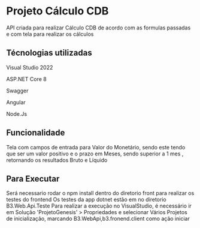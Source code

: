 
# Projeto Cálculo CDB

API criada para realizar Cálculo CDB de acordo com as formulas passadas e com tela para realizar os cálculos

## Técnologias utilizadas
Visual Studio 2022 

ASP.NET Core 8

Swagger

Angular

Node.Js

## Funcionalidade

Tela com campos de entrada para Valor do Monetário, sendo este tendo que ser um valor positivo e o prazo em Meses, sendo superior a 1 mes , retornando os resultados Bruto e Líquido
## Para Executar
Será necessario rodar o npm install dentro do diretorio front para realizar os testes do frontend Os testes da app dotnet estão em no diretorio B3.Web.Api.Teste
Para realizar a execução no VisualStudio, é necessário ir em Solução 'ProjetoGenesis' > Propriedades  e selecionar Vários Projetos de inicialização, marcando B3.WebApi,b3.fronend.client como ação iniciar
